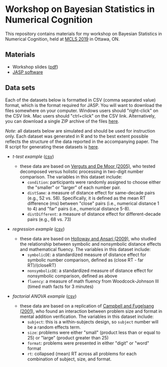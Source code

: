 # Workshop on Bayesian Statistics in Numerical Cognition

This repository contains materials for my workshop on Bayesian Statistics in Numerical Cognition, held at [MCLS 2019](https://www.the-mcls.org/) in Ottawa, ON. 

## Materials
- Workshop slides ([pdf](workshop.pdf))
- [JASP software](http://jasp-stats.org)

## Data sets 
Each of the datasets below is formatted in CSV (comma separated value) format, which is the format required for JASP. You will want to download the files somewhere on your computer. Windows users should "right-click" on the CSV link. Mac users should "ctrl+click" on the CSV link. Alternatively, you can download a single ZIP archive of the files [here](datasets.zip).

*Note*: all datasets below are simulated and should be used for instruction only. Each dataset was generated in R and to the best extent possible reflects the structure of the data reported in the accompanying paper. The R script for generating these datasets is [here](datasets/genData.R).

- *t-test example* ([csv](https://raw.githubusercontent.com/tomfaulkenberry/bayesMCLS/master/datasets/ttest.csv))
  - these data are based on [Verguts and De Moor (2005)](https://dx.doi.org/10.1027/1618-3169.52.3.195), who tested decomposed versus holistic processing in two-digit number comparison. The variables in this dataset include:
    - `condition`: participants were randomly assigned to choose either the "smaller" or "larger" of each number pair.
	- `distSame`: a measure of distance effect for same-decade pairs (e.g., 52 vs. 58). Specifically, it is defined as the mean RT difference (ms) between "close" pairs (i.e., numerical distance 1 to 4) and "far" pairs (i.e., numerical distance 5-8).
	- `distDifferent`: a measure of distance effect for different-decade pairs (e.g., 68 vs. 73)
  
- *regression example* ([csv](https://raw.githubusercontent.com/tomfaulkenberry/bayesMCLS/master/datasets/regression.csv))
  - these data are based on [Holloway and Ansari (2009)](https://dx.doi.org/10.1016/j.jecp.2008.04.001), who studied the relationship between symbolic and nonsymbolic distance effects and mathematical fluency. The variables in this dataset include:
    - `symbolicDE`: a standardized measure of distance effect for symbolic number comparison, defined as (close RT - far RT)/(closeRT)
	- `nonsymbolicDE`: a standardized measure of distance effect for nonsymbolic comparison, defined as above
	- `fluency`: a measure of math fluency from Woodcock-Johnson III (timed math facts for 3 minutes)

- *factorial ANOVA example* ([csv](https://raw.githubusercontent.com/tomfaulkenberry/bayesMCLS/master/datasets/anova.csv))
  - these data are based on a replication of [Campbell and Fugelsang (2001)](https://dx.doi.org/10.1016/S0010-0277(01)00115-9), who found an interaction between problem size and format in mental addition verification. The variables in this dataset include:
    - `subject`: this is a within-subjects design, so `subject` number will be a random effects term.
	- `size`: problems were either "small" (product less than or equal to 25) or "large" (product greater than 25)
	- `format`: problems were presented in either "digit" or "word" format
	- `rt`: collapsed (mean) RT across all problems for each combination of subject, size, and format.


